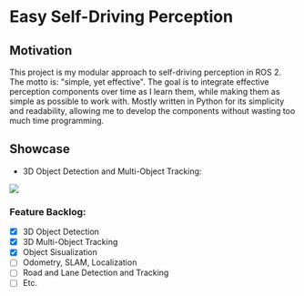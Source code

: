 # Easy Self-Driving Perception

## Motivation
This project is my modular approach to self-driving perception in ROS 2. The motto is: "simple, yet effective". The goal is to integrate effective perception components over time as I learn them, while making them as simple as possible to work with. Mostly written in Python for its simplicity and readability, allowing me to develop the components without wasting too much time programming.

## Showcase

- 3D Object Detection and Multi-Object Tracking:

![](./demo/3d_det_track.gif)


### Feature Backlog:

- [x] 3D Object Detection
- [x] 3D Multi-Object Tracking
- [x] Object Sisualization
- [ ] Odometry, SLAM, Localization
- [ ] Road and Lane Detection and Tracking
- [ ] Etc.